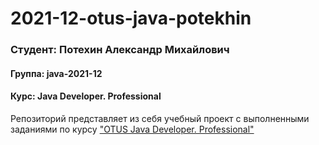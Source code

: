 # 2021-12-otus-java-potekhin

### Студент: Потехин Александр Михайлович
#### Группа: java-2021-12
#### Курс: Java Developer. Professional

Репозиторий представляет из себя учебный проект с выполненными заданиями по курсу ["OTUS Java Developer. Professional"](https://otus.ru/lessons/java-professional/?int_source=courses_catalog&int_term=programming)